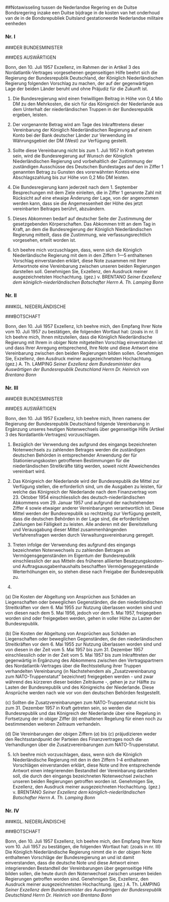 <meta http-equiv='Content-Type' content='text/html; charset=utf-8' />

##Notawisseling tussen de Nederlandse Regering en de Duitse Bondsregering inzake een Duitse bijdrage in de kosten van het onderhoud van de in de Bondsrepubliek Duitsland gestationeerde Nederlandse militaire eenheden

### Nr.  I  

###DER BUNDESMINISTER

###DES AUSWÄRTIGEN

Bonn, den 10. Juli 1957 Exzellenz, im Rahmen der in Artikel 3 des Nordatlantik-Vertrages vorgesehenen gegenseitigen Hilfe beehrt sich die Regierung der Bundesrepublik Deutschland, der Königlich Niederländischen Regierung folgenden Vorschlag zu machen, der auf der gegenwärtigen Lage der beiden Länder beruht und ohne Präjudiz für die Zukunft ist. 

1. Die Bundesregierung wird einen freiwilligen Beitrag in Höhe von 0,4 Mio DM zu den Mehrkosten, die sich für das Königreich der Niederlande aus dem Unterhalt der niederländischen Truppen in der Bundesrepublik ergeben, leisten.  

2. Der vorgenannte Betrag wird am Tage des Inkrafttretens dieser Vereinbarung der Königlich Niederländischen Regierung auf einem Konto bei der Bank deutscher Länder zur Verwendung im Währungsgebiet der DM (West) zur Verfügung gestellt.  

3. Sollte diese Vereinbarung nicht bis zum 1. Juli 1957 in Kraft getreten sein, wird die Bundesregierung auf Wunsch der Königlich Niederländischen Regierung und vorbehaltlich der Zustimmung der zuständigen Ausschüsse des Deutschen Bundestages auf den in Ziffer 1 genannten Betrag zu Gunsten des vorerwähnten Kontos eine Abschlagszahlung bis zur Höhe von 0,2 Mio DM leisten.  

4. Die Bundesregierung kann jederzeit nach dem 1. September Besprechungen mit dem Ziele einleiten, die in Ziffer 1 genannte Zahl mit Rücksicht auf eine etwaige Änderung der Lage, von der angenommen werden kann, dass sie die Angemessenheit der Höhe des jetzt vereinbarten Beitrages berührt, abzuändern.  

5. Dieses Abkommen bedarf auf deutscher Seite der Zustimmung der gesetzgebenden Körperschaften. Das Abkommen tritt an dem Tag in Kraft, an dem die Bundesregierung der Königlich Niederländischen Regierung mitteilt, dass die Zustimmung, wie verfassungsrechtlich vorgesehen, erteilt worden ist.  

6. Ich beehre mich vorzuschlagen, dass, wenn sich die Königlich Niederländische Regierung mit dem in den Ziffern 1—5 enthaltenen Vorschlag einverstanden erklärt, diese Note zusammen mit Ihrer Antwortnote eine Vereinbarung zwischen unseren beiden Regierungen darstellen soll.   Genehmigen Sie, Exzellenz, den Ausdruck meiner ausgezeichnetsten Hochachtung. (gez.) v. BRENTANO  *Seiner Exzellenz*   *dem königlich-niederländischen*   *Botschafter*   *Herrn A. Th. Lamping*   *Bonn*    

### Nr.  II  

###KGL. NIEDERLÄNDISCHE

###BOTSCHAFT

Bonn, den 10. Juli 1957 Exzellenz, Ich beehre mich, den Empfang Ihrer Note vom 10. Juli 1957 zu bestätigen, die folgenden Wortlaut hat:  (zoals in nr. I)  Ich beehre mich, Ihnen mitzuteilen, dass die Königlich Niederländische Regierung mit Ihrem in obiger Note mitgeteilten Vorschlag einverstanden ist und dass Ihrer Anregung entsprechend, Ihre Note und diese Antwort eine Vereinbarung zwischen den beiden Regierungen bilden sollen. Genehmigen Sie, Exzellenz, den Ausdruck meiner ausgezeichnetsten Hochachtung. (gez.) A. Th. LAMPING  *Seiner Exzellenz*   *dem Bundesminister des Auswärtigen*   *der Bundesrepublik Deutschland*   *Herrn Dr. Heinrich von Brentano*   *Bonn*    

### Nr.  III  

###DER BUNDESMINISTER

###DES AUSWÄRTIGEN

Bonn, den 10. Juli 1957 Exzellenz, Ich beehre mich, Ihnen namens der Regierung der Bundesrepublik Deutschland folgende Vereinbarung in Ergänzung unseres heutigen Notenwechsels über gegenseitige Hilfe (Artikel 3 des Nordatlantik-Vertrages) vorzuschlagen. 

1. Bezüglich der Verwendung des aufgrund des eingangs bezeichneten Notenwechsels zu zahlenden Betrages werden die zuständigen deutschen Behörden in entsprechender Anwendung der für Stationierungskosten getroffenen Bestimmungen für die niederländischen Streitkräfte tätig werden, soweit nicht Abweichendes vereinbart wird.  

2. Das Königreich der Niederlande wird der Bundesrepublik die Mittel zur Verfügung stellen, die erforderlich sind, um die Ausgaben zu leisten, für welche das Königreich der Niederlande nach dem Finanzvertrag vom 23. Oktober 1954 einschliesslich des deutsch-niederländischen Abkommens vom 29. Januar 1957 und aufgrund der nachstehenden Ziffer 4 sowie etwaiger anderer Vereinbarungen verantwortlich ist. Diese Mittel werden der Bundesrepublik so rechtzeitig zur Verfügung gestellt, dass die deutschen Behörden in der Lage sind, die erforderlichen Zahlungen bei Fälligkeit zu leisten. Alle anderen mit der Bereitstellung und Verausgabung dieser Mittel zusammenhängenden Verfahrensfragen werden durch Verwaltungsvereinbarung geregelt.  

3. Treten infolge der Verwendung des aufgrund des eingangs bezeichneten Notenwechsels zu zahlenden Betrages an Vermögensgegenständen im Eigentum der Bundesrepublik einschliesslich der aus Mitteln des früheren alliierten Besatzungskosten- und Auftragsausgabenhaushalts beschafften Vermögensgegenstände Werterhöhungen ein, so stehen diese nach Freigabe der Bundesrepublik zu.  

4. 
(a) Die Kosten der Abgeltung von Ansprüchen aus Schäden an Liegenschaften oder beweglichen Gegenständen, die den niederländischen Streitkräften vor dem 6. Mai 1955 zur Nutzung überlassen worden sind und von diesen nach dem 5. Mai 1956, jedoch vor dem 5. Mai 1957, freigegeben worden sind oder freigegeben werden, gehen in voller Höhe zu Lasten der Bundesrepublik.  

(b) Die Kosten der Abgeltung von Ansprüchen aus Schäden an Liegenschaften oder beweglichen Gegenständen, die den niederländischen Streitkräften vor dem 6. Mai 1955 zur Nutzung überlassen worden sind und von diesen in der Zeit vom 5. Mai 1957 bis zum 31. Dezember 1957 einschliesslich oder in der Zeit vom 5. Mai 1957 bis zum Inkrafttreten der gegenwärtig in Ergänzung des Abkommens zwischen den Vertragspartnern des Nordatlantik-Vertrages über die Rechtsstellung ihrer Truppen verhandelten Vereinbarung (in Nachstehendem als „Zusatzvereinbarung zum NATO-Truppenstatut” bezeichnet) freigegeben werden - und zwar während des kürzeren dieser beiden Zeiträume -, gehen je zur Hälfte zu Lasten der Bundesrepublik und des Königreichs der Niederlande. Diese Ansprüche werden nach wie vor von den deutschen Behörden festgestellt.  

(c) Sollten die Zusatzvereinbarungen zum NATO-Truppenstatut nicht bis zum 31. Dezember 1957 in Kraft getreten sein, so werden die Bundesrepublik und das Königreich der Niederlande über eine Regelung in Fortsetzung der in obiger Ziffer (*b*) enthaltenen Regelung für einen noch zu bestimmenden weiteren Zeitraum verhandeln.  

(d) Die Vereinbarungen der obigen Ziffern (*a*) bis (*c*) präjudizieren weder den Rechtsstandpunkt der Parteien des Finanzvertrages noch die Verhandlungen über die Zusatzvereinbarungen zum NATO-Truppenstatut.    

5. Ich beehre mich vorzuschlagen, dass, wenn sich die Königlich Niederländische Regierung mit den in den Ziffern 1-4 enthaltenen Vorschlägen einverstanden erklärt, diese Note und Ihre entsprechende Antwort einen integrierenden Bestandteil der Vereinbarung darstellen soll, die durch den eingangs bezeichneten Notenwechsel zwischen unseren beiden Regierungen getroffen worden ist.   Genehmigen Sie, Exzellenz, den Ausdruck meiner ausgezeichneten Hochachtung. (gez.) v. BRENTANO  *Seiner Exzellenz*   *dem königlich-niederländischen*   *Botschafter*   *Herrn A. Th. Lamping*   *Bonn*    

### Nr.  IV  

###KGL. NIEDERLÄNDISCHE

###BOTSCHAFT

Bonn, den 10. Juli 1957 Exzellenz, Ich beehre mich, den Empfang Ihrer Note vom 10. Juli 1957 zu bestätigen, die folgenden Wortlaut hat:  (zoals in nr. III)  Die Königlich Niederländische Regierung nimmt die in der obigen Note enthaltenen Vorschläge der Bundesregierung an und ist damit einverstanden, dass die deutsche Note und diese Antwort einen integrierenden Bestandteil der Vereinbarungen über gegenseitige Hilfe bilden sollen, die heute durch den Notenwechsel zwischen unseren beiden Regierungen getroffen worden sind. Genehmigen Sie, Exzellenz, den Ausdruck meiner ausgezeichnetsten Hochachtung. (gez.) A. Th. LAMPING  *Seiner Exzellenz*   *dem Bundesminister des Auswärtigen*   *der Bundesrepublik Deutschland*   *Herrn Dr. Heinrich von Brentano*   *Bonn*    
